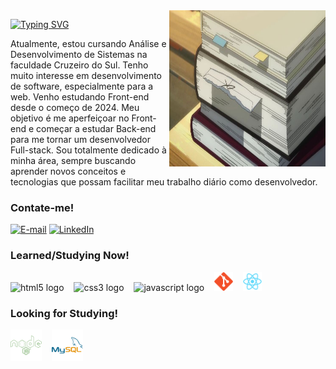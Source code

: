<img align="right" alt="" width="250" height="250px" src="./baixados (2).jpg">

[![Typing SVG](https://readme-typing-svg.demolab.com?font=Fira+Code&weight=600&size=25&pause=1000&color=FFFF00&random=false&width=500&height=40&lines=Olá,+eu+sou+o+Alan+Oliveira!+)](https://git.io/typing-svg)

<p align="left">
  Atualmente, estou cursando Análise e Desenvolvimento de Sistemas na faculdade Cruzeiro do Sul. Tenho muito interesse em desenvolvimento de software, 
  especialmente para a web. Venho estudando Front-end desde o começo de 2024. Meu objetivo é me aperfeiçoar no Front-end e começar a estudar Back-end para me 
  tornar um desenvolvedor Full-stack. Sou totalmente dedicado à minha área, sempre buscando aprender novos conceitos e tecnologias que possam facilitar meu 
  trabalho diário como desenvolvedor.
</p>

<h3 align="left">Contate-me!</h3>

[![E-mail](https://img.shields.io/badge/Gmail-000?style=for-the-badge&logo=gmail&logoColor=0000CD&color:FFF)](alan.santos0121@gmail.com)
[![LinkedIn](https://img.shields.io/badge/-LinkedIn-000?style=for-the-badge&logo=linkedin&logoColor=0000CD&color:FFF)](linkedin.com/in/alan-oliveira-60642a2b9)

<h3 align="left">Learned/Studying Now!</h3>
<div align="left">
  <img src="https://cdn.jsdelivr.net/gh/devicons/devicon/icons/html5/html5-original.svg" height="30" alt="html5 logo"  />
  <img width="8" />
  <img src="https://cdn.jsdelivr.net/gh/devicons/devicon/icons/css3/css3-original.svg" height="30" alt="css3 logo"  />
  <img width="8" />
  <img src="https://cdn.jsdelivr.net/gh/devicons/devicon/icons/javascript/javascript-plain.svg" height="30" alt="javascript logo"  />
  <img width="8" />
  <img src="https://github.com/devicons/devicon/blob/v2.16.0/icons/git/git-plain.svg" height="30" alt="git logo"  />
  <img width="8" /> 
  <img src="https://github.com/devicons/devicon/blob/v2.16.0/icons/react/react-original.svg" height="30" alt="tailwind logo"  />
  <img width="8" />
</div>
<h3 align="left">Looking for Studying!</h3>
<div align="left">
  <img src= "https://github.com/devicons/devicon/blob/v2.16.0/icons/nodejs/nodejs-line-wordmark.svg" height="50" alt="NodeJS logo" />
  <img width="8" />
  <img src= "https://github.com/devicons/devicon/blob/v2.16.0/icons/mysql/mysql-original-wordmark.svg" height="50" alt="NodeJS logo" />
  <img width="8" />
  
</div>
